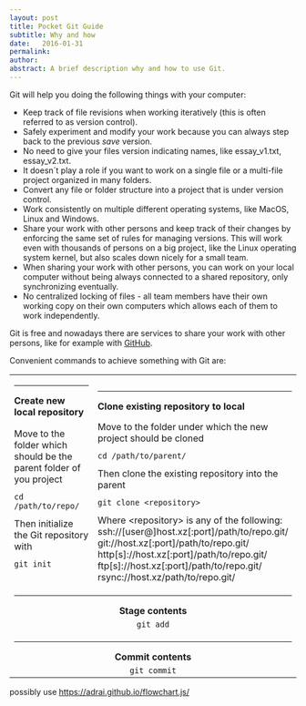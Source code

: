 ```yaml
---
layout: post
title: Pocket Git Guide
subtitle: Why and how
date:   2016-01-31
permalink: 
author:
abstract: A brief description why and how to use Git.
---
```

Git will help you doing the following things with your computer:

* Keep track of file revisions when working iteratively (this is often referred to as version control).
* Safely experiment and modify your work because you can always step back to the previous *save* version.
* No need to give your files version indicating names, like essay_v1.txt, essay_v2.txt.
* It doesn´t play a role if you want to work on a single file or a multi-file project organized in many folders.
* Convert any file or folder structure into a project that is under version control.
* Work consistently on multiple different operating systems, like MacOS, Linux and Windows.
* Share your work with other persons and keep track of their changes by enforcing the same set of rules for managing versions. This will work even with thousands of persons on a big project, like the Linux operating system kernel, but also scales down nicely for a small team.
* When sharing your work with other persons, you can work on your local computer without being always connected to a shared repository, only synchronizing eventually.
* No centralized locking of files - all team members have their own working copy on their own computers which allows each of them to work independently.

Git is free and nowadays there are services to share your work with other persons, like for example with [GitHub](http://github.com).

Convenient commands to achieve something with Git are:

<table>

<tr>
<td><hr><strong>Create new local repository</strong></td>
<td><hr><strong>Clone existing repository to local</strong></td>
</tr>

<tr>
<td>Move to the folder which should be the parent folder of you project
<pre><code>cd /path/to/repo/</code></pre>
Then initialize the Git repository with 
<pre><code>git init</code></pre></td>

<td>Move to the folder under which the new project should be cloned <pre><code>cd /path/to/parent/</code></pre>Then clone the existing repository into the parent <pre><code>git clone &lt;repository&gt;</code></pre>Where &lt;repository&gt; is any of the following:<br>
ssh://[user@]host.xz[:port]/path/to/repo.git/<br>
git://host.xz[:port]/path/to/repo.git/<br>
http[s]://host.xz[:port]/path/to/repo.git/<br>
ftp[s]://host.xz[:port]/path/to/repo.git/<br>
rsync://host.xz/path/to/repo.git/<br>
</td>
</tr>

<tr><td colspan="2"><hr><center><strong>Stage contents</strong></center></td></tr>
<tr><td colspan="2"><center><code>git add</code></center></td></tr>
<tr><td colspan="2"><hr><center><strong>Commit contents</strong></center></td></tr>
<tr><td colspan="2"><center><code>git commit</code></center></td></tr>
</table>

possibly use https://adrai.github.io/flowchart.js/ 



